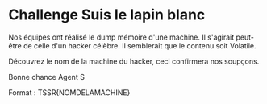 # Challenge Suis le lapin blanc

Nos équipes ont réalisé le dump mémoire d'une machine. Il s'agirait peut-être de celle d'un hacker célèbre. Il semblerait que le contenu soit Volatile.

Découvrez le nom de la machine du hacker, ceci confirmera nos soupçons.

Bonne chance Agent S

Format : TSSR{NOMDELAMACHINE}
